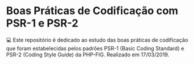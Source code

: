 # Boas Práticas de Codificação com PSR-1 e PSR-2
💻 Este repositório é dedicado ao estudo das boas práticas de codificação que foram estabelecidas pelos padrões PSR-1 (Basic Coding Standard) e PSR-2 (Coding Style Guide) da PHP-FIG. Realizado em 17/03/2019.

        
